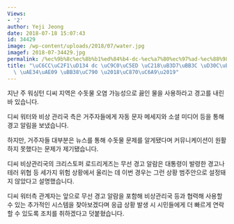 ```yaml
---
Views:
- '2'
author: Yeji Jeong
date: 2018-07-18 15:07:43
id: 34429
image: /wp-content/uploads/2018/07/water.jpg
imagef: 2018-07-34429.jpg
permalink: /%ec%9b%8c%ec%8b%b1%ed%84%b4-dc-%ec%a7%80%ec%97%ad-%ec%88%98%eb%8f%97%eb%ac%bc-%ed%8c%8c%eb%8f%99%ec%97%90%eb%8f%84-%ea%b8%b4%ea%b8%89-%eb%ac%b8%ec%9e%90-%ec%a1%b0%ec%9a%a9/
title: "\uC6CC\uC2F1\uD134 dc \uC9C0\uC5ED \uC218\uB3D7\uBB3C \uD30C\uB3D9\uC5D0\uB3C4\
  \ \uAE34\uAE09 \uBB38\uC790 \u2018\uC870\uC6A9\u2019"
---
```


지난 주 워싱턴 디씨 지역은 수돗물 오염 가능성으로 끓인 물을 사용하라고 경고를 내린 바 있습니다.

디씨 워터와 비상 관리국 측은 거주자들에게 자동 문자 메세지와 소셜 미디어 등을 통해 경고 알림을 보냈습니다.

하지만, 거주자들 대부분은 뉴스를 통해 수돗물 문제를 알게됐다며 커뮤니케이션이 원활하지 못했다는 문제가 제기됐습니다.

디씨 비상관리국의 크리스토퍼 로드리게즈는 무선 경고 알람은 대통령이 발령한 경고나 테러 위협 등 세가지 위험 상황에서 울리는 데 이번 경우는 그런 상황 범주안으로 설정돼지 않았다고 설명했습니다.

디씨 워터측 관계자는 앞으로 무선 경고 알람을 포함해 비상관리국 등과 협력해 사용할 수 있는 추가적인 시스템을 찾아보겠다며 응급 상황 발생 시 시민들에게 더 빠르게 연락할 수 있도록 조치를 취하겠다고 덧붙혔습니다.